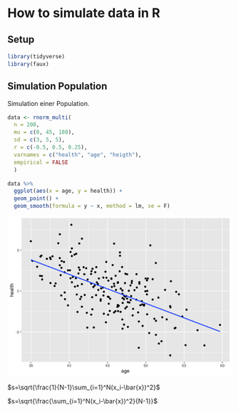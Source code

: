# How to simulate data in R

## Setup

``` r
library(tidyverse)
library(faux)
```

## Simulation Population

Simulation einer Population.

``` r
data <- rnorm_multi(
  n = 200, 
  mu = c(0, 45, 180),
  sd = c(3, 5, 5),
  r = c(-0.5, 0.5, 0.25), 
  varnames = c("health", "age", "heigth"),
  empirical = FALSE
  )
```

``` r
data %>% 
  ggplot(aes(x = age, y = health)) +
  geom_point() +
  geom_smooth(formula = y ~ x, method = lm, se = F)
```

![](markdown/simulate_data_files/figure-markdown_mmd/unnamed-chunk-1-1.png)

$s=\sqrt{\frac{1}{N-1}\sum_{i=1}^N(x_i-\bar{x})^2}$

$s=\sqrt{\frac{\sum_{i=1}^N(x_i-\bar{x})^2}{N-1}}$
